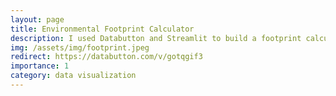 ```yaml
---
layout: page
title: Environmental Footprint Calculator
description: I used Databutton and Streamlit to build a footprint calculator for residential users
img: /assets/img/footprint.jpeg
redirect: https://databutton.com/v/gotqgif3
importance: 1
category: data visualization
---
```

